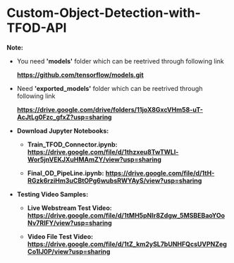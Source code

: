 # Custom-Object-Detection-with-TFOD-API

**Note:** 

- You need **'models'** folder which can be reetrived through following link

  **https://github.com/tensorflow/models.git**

- Need **'exported_models'** folder which can be reetrived through following link   
  
  **https://drive.google.com/drive/folders/11joX8GxcVHm58-uT-AcJtLg0Fzc_gfxZ?usp=sharing**
  
- **Download Jupyter Notebooks:**

    - **Train_TFOD_Connector.ipynb:** **https://drive.google.com/file/d/1thzxeu8TwTWLl-Wor5jnVEKJXuHMAmZY/view?usp=sharing**

    - **Final_OD_PipeLine.ipynb:** **https://drive.google.com/file/d/1tH-RGzk6rziHm3uCBtOPg6wubsRWYAyS/view?usp=sharing**

- **Testing Video Samples:**

   - **Live Webstream Test Video:** **https://drive.google.com/file/d/1tMH5pNIr8Zdgw_5MSBEBaoYOoNv7RlFY/view?usp=sharing**

   - **Video File Test Video:** **https://drive.google.com/file/d/1tZ_km2ySL7bUNHFQcsUVPNZegCo1lJ0P/view?usp=sharing**
